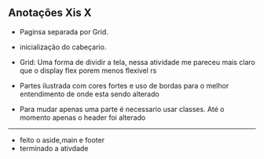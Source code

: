## Anotações Xis X 


- Paginsa separada por Grid. 
- inicialização do cabeçario.
- Grid: Uma forma de dividir a tela, nessa atividade me pareceu mais claro que o display flex porem menos flexivel rs

- Partes ilustrada com cores fortes e uso de bordas para o melhor entendimento de onde esta sendo alterado
- Para mudar apenas uma parte é necessario usar classes. Até o momento apenas o header foi alterado

-----------------------------------------------------------


- feito o aside,main e footer
- terminado a ativdade
